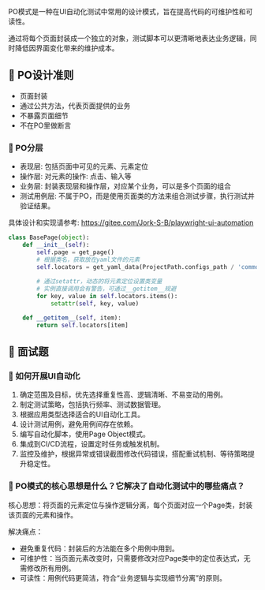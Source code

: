 PO模式是一种在UI自动化测试中常用的设计模式，旨在提高代码的可维护性和可读性。

通过将每个页面封装成一个独立的对象，测试脚本可以更清晰地表达业务逻辑，同时降低因界面变化带来的维护成本。

## 📌 PO设计准则

* 页面封装
* 通过公共方法，代表页面提供的业务
* 不暴露页面细节
* 不在PO里做断言

### 🚁 PO分层

* 表现层: 包括页面中可见的元素、元素定位
* 操作层: 对元素的操作: 点击、输入等
* 业务层: 封装表现层和操作层，对应某个业务，可以是多个页面的组合
* 测试用例层: 不属于PO，而是使用页面类的方法来组合测试步骤，执行测试并验证结果。

具体设计和实现请参考: https://gitee.com/Jork-S-B/playwright-ui-automation

```python
class BasePage(object):
    def __init__(self):
        self.page = get_page()
        # 根据类名，获取放在yaml文件的元素
        self.locators = get_yaml_data(ProjectPath.configs_path / 'common_elements.yaml').get(self.__class__.__name__,
                                                                                             "未找到类名，请检查")
        # 通过setattr，动态的将元素定位设置类变量
        # 实例直接调用会有警告，可通过__getitem__规避
        for key, value in self.locators.items():
            setattr(self, key, value)

    def __getitem__(self, item):
        return self.locators[item]
```

## 📌 面试题

### 🚁 如何开展UI自动化

1. 确定范围及目标，优先选择重复性高、逻辑清晰、不易变动的用例。
2. 制定测试策略，包括执行频率、测试数据管理。
3. 根据应用类型选择适合的UI自动化工具。
4. 设计测试用例，避免用例间存在依赖。
5. 编写自动化脚本，使用Page Object模式。
6. 集成到CI/CD流程，设置定时任务或触发机制。
7. 监控及维护，根据异常或错误截图修改代码错误，搭配重试机制、等待策略提升稳定性。

### 🚁 PO模式的核心思想是什么？它解决了自动化测试中的哪些痛点？

核心思想：将页面的元素定位与操作逻辑分离，每个页面对应一个Page类，封装该页面的元素和操作。

解决痛点：

- 避免重复代码：封装后的方法能在多个用例中用到。
- 可维护性：当页面元素改变时，只需要修改对应Page类中的定位表达式，无需修改所有用例。
- 可读性：用例代码更简洁，符合“业务逻辑与实现细节分离”的原则。
